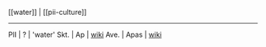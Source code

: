 [[water]] | [[pii-culture]]

---

PII | ? | 'water'
Skt. | Ap | [wiki](https://en.wikipedia.org/wiki/Ap_(water) "Ap (water)")
Ave. | Apas | [wiki](https://en.wikipedia.org/wiki/Aban "Aban")